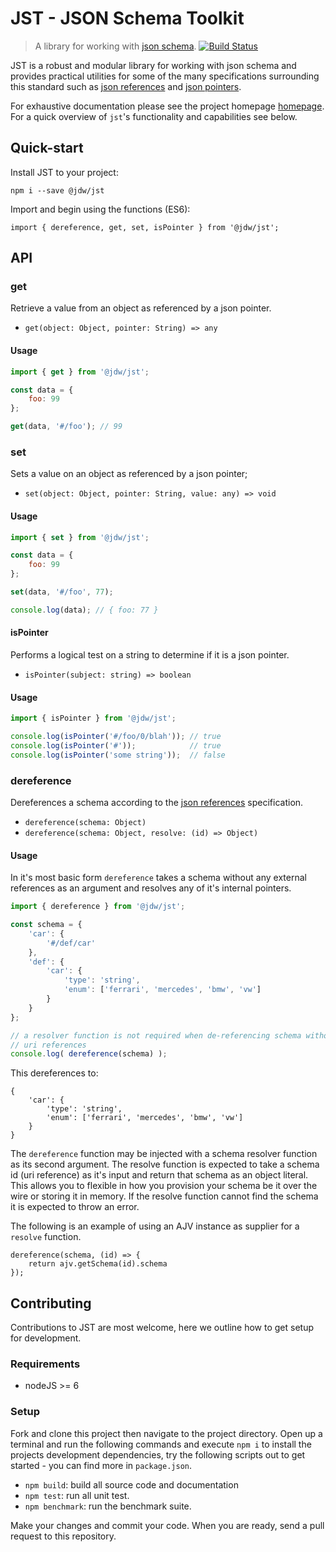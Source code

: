 JST - JSON Schema Toolkit
===

> A library for working with [json schema](http://json-schema.org/).
[![Build Status](https://travis-ci.org/jdwije/jst.svg?branch=master)](https://travis-ci.org/jdwije/jst)

JST is a robust and modular library for working with json schema and provides
practical utilities for some of the many specifications surrounding this
standard such as [json references](https://tools.ietf.org/html/draft-pbryan-zyp-json-ref-03) and [json pointers](https://tools.ietf.org/html/rfc6901).

For exhaustive documentation please see the project
homepage [homepage](http://www.jwije.com/jst). For a quick overview of `jst`'s
functionality and capabilities see below.

## Quick-start

Install JST to your project:
```
npm i --save @jdw/jst
```

Import and begin using the functions (ES6):
```
import { dereference, get, set, isPointer } from '@jdw/jst';
```

## API

### get

Retrieve a value from an object as referenced by a json pointer.

* `get(object: Object, pointer: String) => any`

#### Usage

```javascript
import { get } from '@jdw/jst';

const data = {
    foo: 99
};

get(data, '#/foo'); // 99
```

### set

Sets a value on an object as referenced by a json pointer;

* `set(object: Object, pointer: String, value: any) => void`

#### Usage

```javascript
import { set } from '@jdw/jst';

const data = {
    foo: 99
};

set(data, '#/foo', 77); 

console.log(data); // { foo: 77 }
```

#### isPointer

Performs a logical test on a string to determine if it is a json pointer.

* `isPointer(subject: string) => boolean`

#### Usage

```javascript
import { isPointer } from '@jdw/jst';

console.log(isPointer('#/foo/0/blah')); // true
console.log(isPointer('#'));            // true
console.log(isPointer('some string'));  // false
```

### dereference

Dereferences a schema according to the [json references](https://tools.ietf.org/html/draft-pbryan-zyp-json-ref-03) specification.

* `dereference(schema: Object)`
* `dereference(schema: Object, resolve: (id) => Object)`

#### Usage

In it's most basic form `dereference` takes a schema without any external
references as an argument and resolves any of it's internal pointers.

```javascript
import { dereference } from '@jdw/jst';

const schema = {
    'car': {
        '#/def/car'
    },
    'def': {
        'car': {
            'type': 'string',
            'enum': ['ferrari', 'mercedes', 'bmw', 'vw']
        }
    }
};

// a resolver function is not required when de-referencing schema without external
// uri references
console.log( dereference(schema) );
```

This dereferences to:

```
{
    'car': {
        'type': 'string',
        'enum': ['ferrari', 'mercedes', 'bmw', 'vw']
    }
}
```

The `dereference` function may be injected with a schema resolver function as
its second argument. The resolve function is expected to take a schema id (uri
reference) as it's input and return that schema as an object literal. This
allows you to flexible in how you provision your schema be it over the wire or
storing it in memory. If the resolve function cannot find the schema it is
expected to throw an error.

The following is an example of using an AJV instance as supplier for a `resolve`
function.

```
dereference(schema, (id) => {
    return ajv.getSchema(id).schema
});
```

## Contributing

Contributions to JST are most welcome, here we outline how to get setup for
development.

### Requirements

- nodeJS >= 6

### Setup

Fork and clone this project then navigate to the project directory. Open up a
terminal and run the following commands and execute `npm i` to install the
projects development dependencies, try the following scripts out to get started -
you can find more in `package.json`.

- `npm build`: build all source code and documentation
- `npm test`: run all unit test.
- `npm benchmark`: run the benchmark suite.

Make your changes and commit your code. When you are ready, send a pull request
to this repository.



